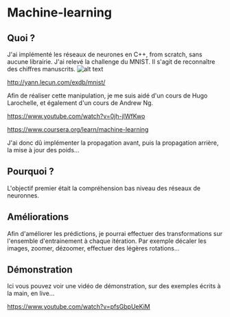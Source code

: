 # Machine-learning

## Quoi ?
J'ai implémenté les réseaux de neurones en C++, from scratch, sans aucune librairie.
J'ai relevé la challenge du MNIST. Il s'agit de reconnaître des chiffres manuscrits. 
![alt text](http://corochann.com/wp-content/uploads/2017/02/mnist_plot.png)

http://yann.lecun.com/exdb/mnist/

Afin de réaliser cette manipulation, je me suis aidé d'un cours de Hugo Larochelle, et également d'un cours de Andrew Ng.

https://www.youtube.com/watch?v=0jh-jlWfKwo

https://www.coursera.org/learn/machine-learning

J'ai donc dû implémenter la propagation avant, puis la propagation arrière, la mise à jour des poids...

## Pourquoi ?
L'objectif premier était la compréhension bas niveau des réseaux de neuronnes.

## Améliorations
Afin d'améliorer les prédictions, je pourrai effectuer des transformations sur l'ensemble d'entrainement à chaque itération. Par exemple décaler les images, zoomer, dézoomer, effectuer des légères rotations... 

## Démonstration
Ici vous pouvez voir une vidéo de démonstration, sur des exemples écrits à la main, en live...

https://www.youtube.com/watch?v=pfsGbpUeKiM

